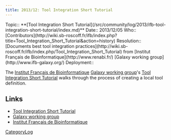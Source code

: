 ```yaml
---
title: 2013/12: Tool Integration Short Tutorial
---
```





<div class='logbox'>
 Topic:: **[Tool Integration Short Tutorial](/src/community/log/2013/ifb-tool-integration-short-tutorial/index.md)**
 Date:: 2013/12/05
 Who:: [Contributors](http://wiki.sb-roscoff.fr/ifb/index.php?title=Tool_Integration_Short_Tutorial&action=history)
 Resolution:: [Documents best tool integration practices](http://wiki.sb-roscoff.fr/ifb/index.php/Tool_Integration_Short_Tutorial) from [Institut Français de Bioinformatique](http://www.renabi.fr/) [Galaxy working group](http://www.ifb-galaxy.org/)
 Deployment::
</div>

The [Institut Français de Bioinformatique](http://www.renabi.fr/) [Galaxy working group](http://www.ifb-galaxy.org/)'s [Tool Integration Short Tutorial](http://wiki.sb-roscoff.fr/ifb/index.php/Tool_Integration_Short_Tutorial) walks through the process of creating a local tool definition.

## Links

* [Tool Integration Short Tutorial](http://wiki.sb-roscoff.fr/ifb/index.php/Tool_Integration_Short_Tutorial) 
* [Galaxy working group](http://www.ifb-galaxy.org/)
* [Institut Français de Bioinformatique](http://www.renabi.fr/) 

[CategoryLog](/src/category-log/index.md)
